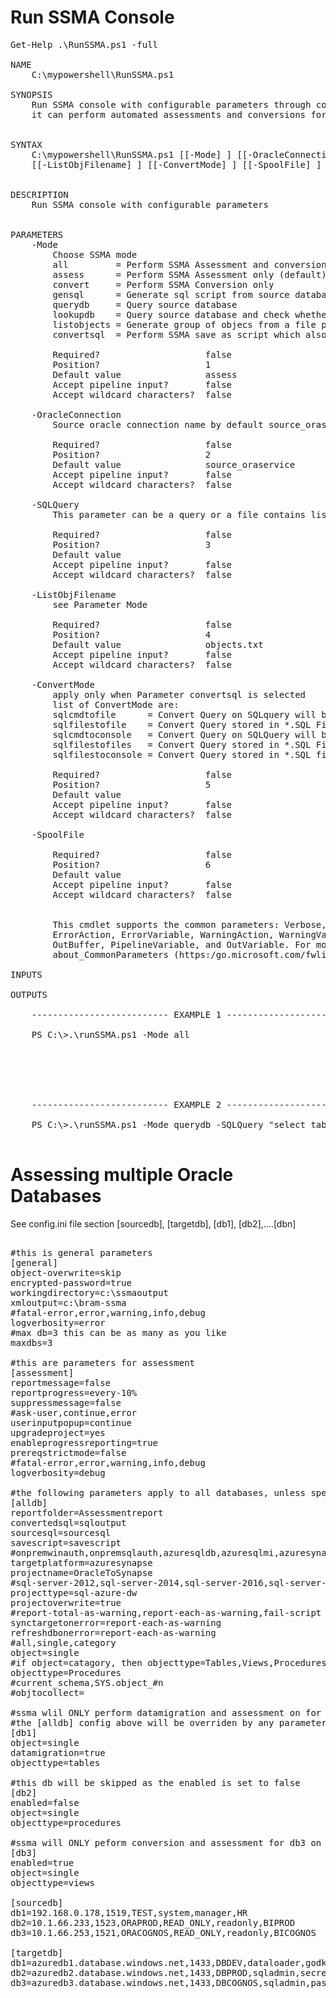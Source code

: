 # Run SSMA Console
<pre>
Get-Help .\RunSSMA.ps1 -full

NAME
    C:\mypowershell\RunSSMA.ps1

SYNOPSIS
    Run SSMA console with configurable parameters through command line
    it can perform automated assessments and conversions for multiple databases


SYNTAX
    C:\mypowershell\RunSSMA.ps1 [[-Mode] <String>] [[-OracleConnection] <String>] [[-SQLQuery] <String>]
    [[-ListObjFilename] <String>] [[-ConvertMode] <String>] [[-SpoolFile] <String>] [<CommonParameters>]


DESCRIPTION
    Run SSMA console with configurable parameters


PARAMETERS
    -Mode <String>
        Choose SSMA mode
        all         = Perform SSMA Assessment and conversion
        assess      = Perform SSMA Assessment only (default)
        convert     = Perform SSMA Conversion only
        gensql      = Generate sql script from source database only
        querydb     = Query source database
        lookupdb    = Query source database and check whether the objects within objectlist.ini matches
        listobjects = Generate group of objecs from a file pointed by Parameter ListObjFilename (default=objects.txt)
        convertsql  = Perform SSMA save as script which also rely on parameter ConvertMode and SQLQuery

        Required?                    false
        Position?                    1
        Default value                assess
        Accept pipeline input?       false
        Accept wildcard characters?  false

    -OracleConnection <String>
        Source oracle connection name by default source_oraservice

        Required?                    false
        Position?                    2
        Default value                source_oraservice
        Accept pipeline input?       false
        Accept wildcard characters?  false

    -SQLQuery <String>
        This parameter can be a query or a file contains list of queries

        Required?                    false
        Position?                    3
        Default value
        Accept pipeline input?       false
        Accept wildcard characters?  false

    -ListObjFilename <String>
        see Parameter Mode

        Required?                    false
        Position?                    4
        Default value                objects.txt
        Accept pipeline input?       false
        Accept wildcard characters?  false

    -ConvertMode <String>
        apply only when Parameter convertsql is selected
        list of ConvertMode are:
        sqlcmdtofile      = Convert Query on SQLquery will be spooled to an output file
        sqlfilestofile    = Convert Query stored in *.SQL Files will be spooled to an output file
        sqlcmdtoconsole   = Convert Query on SQLQuery will be displayed on console
        sqlfilestofiles   = Convert Query stored in *.SQL Files will be spooled to output files *.SQL
        sqlfilestoconsole = Convert Query stored in *.SQL files will be displayed on console

        Required?                    false
        Position?                    5
        Default value
        Accept pipeline input?       false
        Accept wildcard characters?  false

    -SpoolFile <String>

        Required?                    false
        Position?                    6
        Default value
        Accept pipeline input?       false
        Accept wildcard characters?  false

    <CommonParameters>
        This cmdlet supports the common parameters: Verbose, Debug,
        ErrorAction, ErrorVariable, WarningAction, WarningVariable,
        OutBuffer, PipelineVariable, and OutVariable. For more information, see
        about_CommonParameters (https:/go.microsoft.com/fwlink/?LinkID=113216).

INPUTS

OUTPUTS

    -------------------------- EXAMPLE 1 --------------------------

    PS C:\>.\runSSMA.ps1 -Mode all






    -------------------------- EXAMPLE 2 --------------------------

    PS C:\>.\runSSMA.ps1 -Mode querydb -SQLQuery "select table_name from dba_tables where owner='THEOWNER'"

</pre>

# Assessing multiple Oracle Databases
See config.ini file section [sourcedb], [targetdb], [db1], [db2],....[dbn]

<pre>

#this is general parameters
[general]
object-overwrite=skip
encrypted-password=true
workingdirectory=c:\ssmaoutput
xmloutput=c:\bram-ssma
#fatal-error,error,warning,info,debug
logverbosity=error
#max db=3 this can be as many as you like
maxdbs=3

#this are parameters for assessment
[assessment]
reportmessage=false
reportprogress=every-10%
suppressmessage=false
#ask-user,continue,error
userinputpopup=continue
upgradeproject=yes
enableprogressreporting=true
prereqstrictmode=false
#fatal-error,error,warning,info,debug
logverbosity=debug

#the following parameters apply to all databases, unless specific [dbn] is available, so [dbn] will take precedence
[alldb]
reportfolder=Assessmentreport
convertedsql=sqloutput
sourcesql=sourcesql
savescript=savescript
#onpremwinauth,onpremsqlauth,azuresqldb,azuresqlmi,azuresynapse
targetplatform=azuresynapse
projectname=OracleToSynapse
#sql-server-2012,sql-server-2014,sql-server-2016,sql-server-2017,sql-server-2019,sql-azure,sql-azure-mi,sql-azure-dw
projecttype=sql-azure-dw
projectoverwrite=true
#report-total-as-warning,report-each-as-warning,fail-script
synctargetonerror=report-each-as-warning
refreshdbonerror=report-each-as-warning
#all,single,category
object=single
#if object=catagory, then objecttype=Tables,Views,Procedures...(if objecttype not specified then default=Procedures)
objecttype=Procedures
#current_schema,SYS.object_#n
#objtocollect=

#ssma wlil ONLY perform datamigration and assessment on for db1 on object tables, 
#the [alldb] config above will be overriden by any parameter that are available under [dbn]
[db1]
object=single
datamigration=true
objecttype=tables

#this db will be skipped as the enabled is set to false
[db2]
enabled=false
object=single
objecttype=procedures

#ssma will ONLY peform conversion and assessment for db3 on object views
[db3]
enabled=true
object=single
objecttype=views

[sourcedb]
db1=192.168.0.178,1519,TEST,system,manager,HR
db2=10.1.66.233,1523,ORAPROD,READ_ONLY,readonly,BIPROD
db3=10.1.66.253,1521,ORACOGNOS,READ_ONLY,readonly,BICOGNOS

[targetdb]
db1=azuredb1.database.windows.net,1433,DBDEV,dataloader,godkn0ws,BIXDEV
db2=azuredb2.database.windows.net,1433,DBPROD,sqladmin,secret,BIXPROD
db3=azuredb3.database.windows.net,1433,DBCOGNOS,sqladmin,password,cognos


</pre>
